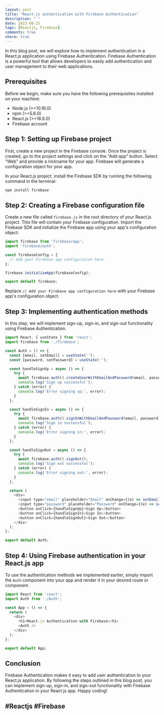 ```yaml
---
layout: post
title: "React.js authentication with Firebase Authentication"
description: " "
date: 2023-09-25
tags: [Reactjs, Firebase]
comments: true
share: true
---
```


In this blog post, we will explore how to implement authentication in a React.js application using Firebase Authentication. Firebase Authentication is a powerful tool that allows developers to easily add authentication and user management to their web applications.

## Prerequisites

Before we begin, make sure you have the following prerequisites installed on your machine:

- Node.js (>=10.16.0)
- npm (>=5.6.0)
- React.js (>=16.8.0)
- Firebase account

## Step 1: Setting up Firebase project

First, create a new project in the Firebase console. Once the project is created, go to the project settings and click on the "Add app" button. Select "Web" and provide a nickname for your app. Firebase will generate a configuration object for your app.

In your React.js project, install the Firebase SDK by running the following command in the terminal:

```bash
npm install firebase
```

## Step 2: Creating a Firebase configuration file

Create a new file called `firebase.js` in the root directory of your React.js project. This file will contain your Firebase configuration. Import the Firebase SDK and initialize the Firebase app using your app's configuration object:

```javascript
import firebase from 'firebase/app';
import 'firebase/auth';

const firebaseConfig = {
  // Add your Firebase app configuration here
};

firebase.initializeApp(firebaseConfig);

export default firebase;
```

Replace `// Add your Firebase app configuration here` with your Firebase app's configuration object.

## Step 3: Implementing authentication methods

In this step, we will implement sign-up, sign-in, and sign-out functionality using Firebase Authentication.

```javascript
import React, { useState } from 'react';
import firebase from './firebase';

const Auth = () => {
  const [email, setEmail] = useState('');
  const [password, setPassword] = useState('');

  const handleSignUp = async () => {
    try {
      await firebase.auth().createUserWithEmailAndPassword(email, password);
      console.log('Sign up successful');
    } catch (error) {
      console.log('Error signing up:', error);
    }
  };

  const handleSignIn = async () => {
    try {
      await firebase.auth().signInWithEmailAndPassword(email, password);
      console.log('Sign in successful');
    } catch (error) {
      console.log('Error signing in:', error);
    }
  };

  const handleSignOut = async () => {
    try {
      await firebase.auth().signOut();
      console.log('Sign out successful');
    } catch (error) {
      console.log('Error signing out:', error);
    }
  };

  return (
    <div>
      <input type="email" placeholder="Email" onChange={(e) => setEmail(e.target.value)} />
      <input type="password" placeholder="Password" onChange={(e) => setPassword(e.target.value)} />
      <button onClick={handleSignUp}>Sign Up</button>
      <button onClick={handleSignIn}>Sign In</button>
      <button onClick={handleSignOut}>Sign Out</button>
    </div>
  );
};

export default Auth;
```

## Step 4: Using Firebase authentication in your React.js app

To use the authentication methods we implemented earlier, simply import the `Auth` component into your app and render it in your desired route or component.

```javascript
import React from 'react';
import Auth from './Auth';

const App = () => {
  return (
    <div>
      <h1>React.js Authentication with Firebase</h1>
      <Auth />
    </div>
  );
};

export default App;
```

## Conclusion

Firebase Authentication makes it easy to add user authentication to your React.js application. By following the steps outlined in this blog post, you can implement sign-up, sign-in, and sign-out functionality with Firebase Authentication in your React.js app. Happy coding!

## #Reactjs #Firebase
